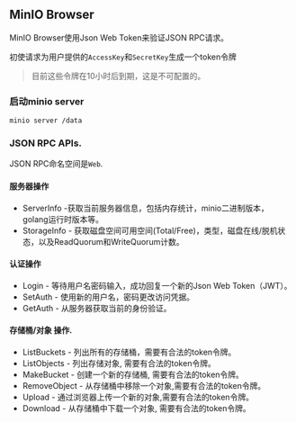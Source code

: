 ## MinIO Browser

MinIO Browser使用Json Web Token来验证JSON RPC请求。

初使请求为用户提供的`AccessKey`和`SecretKey`生成一个token令牌

<blockquote>
目前这些令牌在10小时后到期，这是不可配置的。
</blockquote>

### 启动minio server

```
minio server /data
```

### JSON RPC APIs.

JSON RPC命名空间是`Web`.

#### 服务器操作

* ServerInfo -获取当前服务器信息，包括内存统计，minio二进制版本，golang运行时版本等。
* StorageInfo - 获取磁盘空间可用空间(Total/Free)，类型，磁盘在线/脱机状态，以及ReadQuorum和WriteQuorum计数。

#### 认证操作

* Login - 等待用户名密码输入，成功回复一个新的Json Web Token（JWT）。
* SetAuth - 使用新的用户名，密码更改访问凭据。
* GetAuth - 从服务器获取当前的身份验证。

#### 存储桶/对象 操作.

* ListBuckets - 列出所有的存储桶，需要有合法的token令牌。
* ListObjects - 列出存储对象, 需要有合法的token令牌。
* MakeBucket - 创建一个新的存储桶, 需要有合法的token令牌。
* RemoveObject - 从存储桶中移除一个对象,需要有合法的token令牌。
* Upload - 通过浏览器上传一个新的对象,需要有合法的token令牌。
* Download - 从存储桶中下载一个对象, 需要有合法的token令牌。
